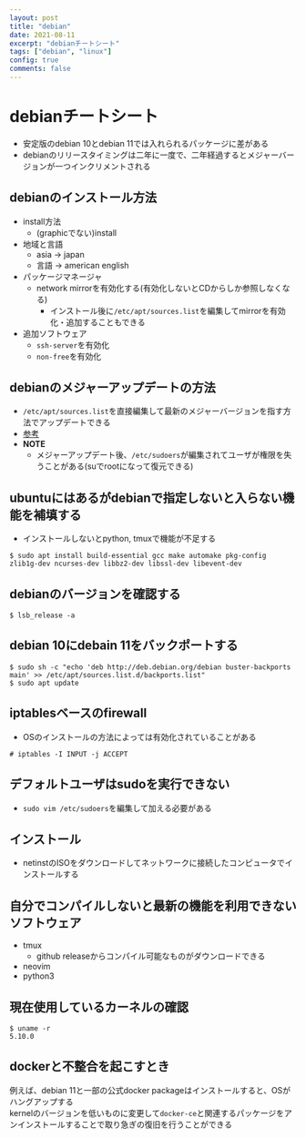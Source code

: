 ```yaml
---
layout: post
title: "debian"
date: 2021-08-11
excerpt: "debianチートシート"
tags: ["debian", "linux"]
config: true
comments: false
---
```


# debianチートシート
 - 安定版のdebian 10とdebian 11では入れられるパッケージに差がある
 - debianのリリースタイミングは二年に一度で、二年経過するとメジャーバージョンが一つインクリメントされる

## debianのインストール方法
 - install方法
   - (graphicでない)install
 - 地域と言語
   - asia -> japan
   - 言語 -> american english
 - パッケージマネージャ
   - network mirrorを有効化する(有効化しないとCDからしか参照しなくなる)
     - インストール後に`/etc/apt/sources.list`を編集してmirrorを有効化・追加することもできる
 - 追加ソフトウェア
   - `ssh-server`を有効化
   - `non-free`を有効化

## debianのメジャーアップデートの方法
 - `/etc/apt/sources.list`を直接編集して最新のメジャーバージョンを指す方法でアップデートできる
 - [参考](https://www.cyberciti.biz/faq/update-upgrade-debian-10-to-debian-11-bullseye/)
 - **NOTE**
   - メジャーアップデート後、`/etc/sudoers`が編集されてユーザが権限を失うことがある(suでrootになって復元できる)

## ubuntuにはあるがdebianで指定しないと入らない機能を補填する
 - インストールしないとpython, tmuxで機能が不足する

```console
$ sudo apt install build-essential gcc make automake pkg-config zlib1g-dev ncurses-dev libbz2-dev libssl-dev libevent-dev
```

## debianのバージョンを確認する

```console
$ lsb_release -a
```

## debian 10にdebain 11をバックポートする

```console
$ sudo sh -c "echo 'deb http://deb.debian.org/debian buster-backports main' >> /etc/apt/sources.list.d/backports.list"
$ sudo apt update
```

## iptablesベースのfirewall
 - OSのインストールの方法によっては有効化されていることがある

```console
# iptables -I INPUT -j ACCEPT
```

## デフォルトユーザはsudoを実行できない
 - `sudo vim /etc/sudoers`を編集して加える必要がある

## インストール
 - netinstのISOをダウンロードしてネットワークに接続したコンピュータでインストールする

## 自分でコンパイルしないと最新の機能を利用できないソフトウェア
 - tmux
   - github releaseからコンパイル可能なものがダウンロードできる
 - neovim
 - python3

## 現在使用しているカーネルの確認

```console
$ uname -r
5.10.0
```

## dockerと不整合を起こすとき
例えば、debian 11と一部の公式docker packageはインストールすると、OSがハングアップする  
kernelのバージョンを低いものに変更して`docker-ce`と関連するパッケージをアンインストールすることで取り急ぎの復旧を行うことができる  
